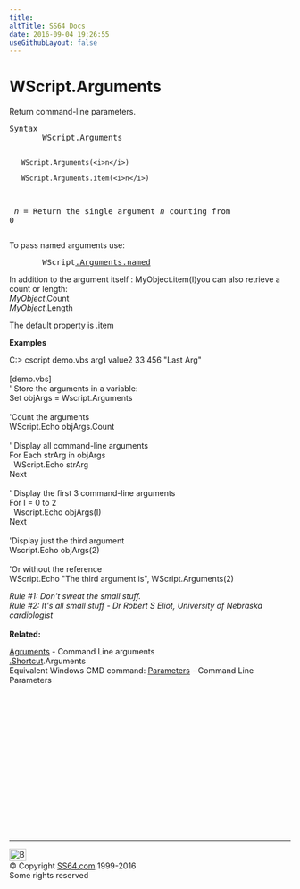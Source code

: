 ```yaml
---
title:
altTitle: SS64 Docs
date: 2016-09-04 19:26:55
useGithubLayout: false
---
```

<!-- #BeginLibraryItem "/Library/head_vb.lbi" --><!-- #EndLibraryItem --><h1>WScript.Arguments </h1> 
<p>Return command-line parameters.</p>
<pre>Syntax 
       WScript.Arguments

       WScript.Arguments(<i>n</i>)

       WScript.Arguments.item(<i>n</i>)

<i>   n</i>  = Return the single argument <i>n</i>
        counting from 0</pre>
<p> To pass named arguments use:<br>
</p>
<pre>       WScript<a href="syntax-args.html">.Arguments.named</a></pre>
<p>In addition to the argument itself : <span class="code">MyObject.item(I)</span>you can also retrieve a count or length:<br>
<i>MyObject</i><span class="code">.Count 
 </span><br>
<i>MyObject</i><span class="code">.Length</span></p>
<p>The default property is <span class="code">.item</span></p>
<p><b>Examples</b></p>
<p><span class="code"> C:&gt; cscript demo.vbs arg1 value2 33 456 "Last Arg"<br>
<br>
</span>[demo.vbs]<span class="code"><br>
' Store the arguments in a variable:<br>
Set objArgs = Wscript.Arguments<br>
<br>
'Count the arguments<br>
WScript.Echo objArgs.Count<br>
<br>
' Display all command-line arguments<br>
For Each strArg in objArgs<br>
&nbsp;&nbsp;WScript.Echo strArg<br>
Next<br>
<br>
' Display the first 3 command-line arguments<br>
For I = 0 to 2<br>
&nbsp;&nbsp;Wscript.Echo objArgs(I)<br>
Next<br>
<br>
'Display just the third argument<br>
Wscript.Echo objArgs(2)<br>
<br>
'Or without the reference<br>
WScript.Echo "The third argument is", WScript.Arguments(2) </span><br>
</p>
<p><i class="quote">Rule #1: Don't sweat the small stuff. <br>
  Rule #2: It's all small stuff - Dr Robert S Eliot, University of Nebraska cardiologist</i><br>
<b><br>
Related:</b></p>
<p><a href="syntax-args.html">Agruments</a> - Command Line arguments <br>
<a href="shortcut.html">.Shortcut</a>.Arguments<br>
Equivalent Windows CMD command: <a href="../nt/syntax-args.html">Parameters</a> - Command Line Parameters</p><!-- #BeginLibraryItem "/Library/foot_vb.lbi" --><p>
<!-- VB300 -->
<ins class="adsbygoogle" style="display:inline-block;width:300px;height:250px" data-ad-client="ca-pub-6140977852749469" data-ad-slot="1683739502"></ins>
<script>
(adsbygoogle = window.adsbygoogle || []).push({});
</script></p>
<hr>
<div id="bl" class="footer"><a href="arguments.html#"><img src="../images/top.png" width="30" height="22" alt="Back to the Top"></a></div>
<div id="br" class="footer, tagline">© Copyright <a href="../index.html">SS64.com</a> 1999-2016<br>
Some rights reserved</div><!-- #EndLibraryItem -->

